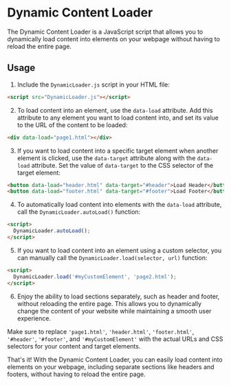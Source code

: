 # Dynamic Content Loader

The Dynamic Content Loader is a JavaScript script that allows you to dynamically load content into elements on your webpage without having to reload the entire page.

## Usage

1. Include the `DynamicLoader.js` script in your HTML file:

```html
<script src="DynamicLoader.js"></script>
```

2. To load content into an element, use the `data-load` attribute. Add this attribute to any element you want to load content into, and set its value to the URL of the content to be loaded:

```html
<div data-load="page1.html"></div>
```

3. If you want to load content into a specific target element when another element is clicked, use the `data-target` attribute along with the `data-load` attribute. Set the value of `data-target` to the CSS selector of the target element:

```html
<button data-load="header.html" data-target="#header">Load Header</button>
<button data-load="footer.html" data-target="#footer">Load Footer</button>
```

4. To automatically load content into elements with the `data-load` attribute, call the `DynamicLoader.autoLoad()` function:

```html
<script>
  DynamicLoader.autoLoad();
</script>
```

5. If you want to load content into an element using a custom selector, you can manually call the `DynamicLoader.load(selector, url)` function:

```html
<script>
  DynamicLoader.load('#myCustomElement', 'page2.html');
</script>
```

6. Enjoy the ability to load sections separately, such as header and footer, without reloading the entire page. This allows you to dynamically change the content of your website while maintaining a smooth user experience.

Make sure to replace `'page1.html'`, `'header.html'`, `'footer.html'`, `'#header'`, `'#footer'`, and `'#myCustomElement'` with the actual URLs and CSS selectors for your content and target elements.

That's it! With the Dynamic Content Loader, you can easily load content into elements on your webpage, including separate sections like headers and footers, without having to reload the entire page.

